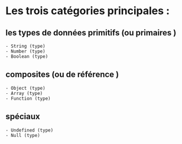 # Les trois catégories principales :

## les types de données primitifs (ou primaires )
    - String (type)
    - Number (type)
    - Boolean (type)

## composites (ou de référence )
    - Object (type)
    - Array (type)
    - Function (type)

## spéciaux
    - Undefined (type)  
    - Null (type) 

